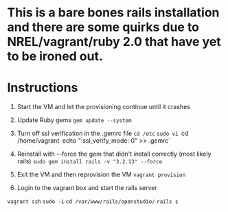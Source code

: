 # This is a bare bones rails installation and there are some quirks due to NREL/vagrant/ruby 2.0 that have yet to be ironed out.

# Instructions
1. Start the VM and let the provisioning continue until it crashes
1. Update Ruby gems
 `gem update --system`
1. Turn off ssl verification in the .gemrc file
 `cd /etc`
 `sudo vi
 `cd /home/vagrant`
 `echo ":ssl_verify_mode: 0" >> .gemrc`


1. Reinstall with --force the gem that didn't install correctly (most likely rails)
`sudo gem install rails -v "3.2.13" --force`

1. Exit the VM and then reprovision the VM
`vagrant provision`

1. Login to the vagrant box and start the rails server

`vagrant ssh`
`sudo -i`
`cd /var/www/rails/openstudio/`
`rails s`

